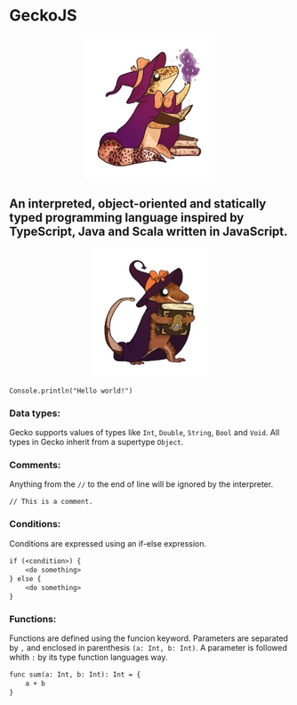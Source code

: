 # GeckoJS

<p align="center">
  <img src="./assets/mage.jpg"/>
</p>

## An interpreted, object-oriented and statically typed programming language inspired by TypeScript, Java and Scala written in JavaScript.

<p align="center">
  <img src="./assets/book.jpg"/>
</p>


```
Console.println("Hello world!")
```

### Data types:

Gecko supports values of types like `Int`, `Double`, `String`, `Bool` and `Void`. All types in Gecko inherit from a supertype `Object`.

### Comments: 

Anything from the `//` to the end of line will be ignored by the interpreter.


```
// This is a comment.
```

### Conditions:

Conditions are expressed using an if-else expression.

```
if (<condition>) {
    <do something>
} else {
    <do something>
}
```

### Functions:
Functions are defined using the funcion keyword. Parameters are separated by `,` and enclosed in parenthesis `(a: Int, b: Int)`. A parameter is followed whith `:` by its type function languages way.

```
func sum(a: Int, b: Int): Int = {
    a + b
}
```